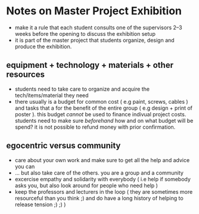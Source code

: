 # Notes on Master Project Exhibition

- make it a rule that each student consults one of the supervisors 2–3 weeks before the opening to discuss the exhibition setup
- it is part of the master project that students organize, design and produce the exhibition.

## equipment + technology + materials + other resources

- students need to take care to organize and acquire the tech/items/material they need
- there usually is a budget for common cost ( e.g paint, screws, cables ) and tasks that a for the benefit of the entire group ( e.g design + print of poster ). this budget *cannot* be used to finance indivual project costs. students need to make sure *beforehand* how and on what budget will be spend? it is not possible to refund money with prior confirmation.

## egocentric versus community

- care about your own work and make sure to get all the help and advice you can
- … but also take care of the others. you are a group and a community
- excercise empathy and solidarity with everybody ( i.e help if somebody asks you, but also look around for people who need help )
- keep the professors and lecturers in the loop ( they are sometimes more resourceful than you think ;) and do have a long history of helping to release tension ;) ;) )
